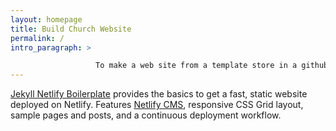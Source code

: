 ```yaml
---
layout: homepage
title: Build Church Website
permalink: /
intro_paragraph: >

                   To make a web site from a template store in a github.com repository host in netlify.com
---
```



>
  [Jekyll Netlify Boilerplate](https://github.com/danurbanowicz/jekyll-netlify-boilerplate)
  provides the basics to get a fast, static website deployed on Netlify.
  Features [Netlify CMS](https://www.netlifycms.org), responsive
  CSS Grid layout, sample
  pages and posts, and a continuous deployment workflow.
